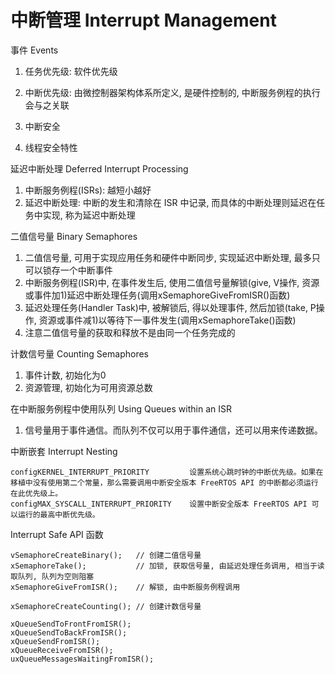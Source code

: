 # 中断管理 Interrupt Management

事件 Events

1. 任务优先级: 软件优先级
2. 中断优先级: 由微控制器架构体系所定义, 是硬件控制的, 中断服务例程的执行会与之关联

1. 中断安全
2. 线程安全特性

延迟中断处理 Deferred Interrupt Processing

1. 中断服务例程(ISRs): 越短小越好
2. 延迟中断处理: 中断的发生和清除在 ISR 中记录, 而具体的中断处理则延迟在任务中实现, 称为延迟中断处理

二值信号量 Binary Semaphores

1. 二值信号量, 可用于实现应用任务和硬件中断同步, 实现延迟中断处理, 最多只可以锁存一个中断事件
2. 中断服务例程(ISR)中, 在事件发生后, 使用二值信号量解锁(give, V操作, 资源或事件加1)延迟中断处理任务(调用xSemaphoreGiveFromISR()函数)
3. 延迟处理任务(Handler Task)中, 被解锁后, 得以处理事件, 然后加锁(take, P操作, 资源或事件减1)以等待下一事件发生(调用xSemaphoreTake()函数)
4. 注意二值信号量的获取和释放不是由同一个任务完成的

计数信号量 Counting Semaphores

1. 事件计数, 初始化为0
2. 资源管理, 初始化为可用资源总数

在中断服务例程中使用队列 Using Queues within an ISR

1. 信号量用于事件通信。而队列不仅可以用于事件通信，还可以用来传递数据。

中断嵌套 Interrupt Nesting

```
configKERNEL_INTERRUPT_PRIORITY			设置系统心跳时钟的中断优先级。如果在移植中没有使用第二个常量，那么需要调用中断安全版本 FreeRTOS API 的中断都必须运行在此优先级上。
configMAX_SYSCALL_INTERRUPT_PRIORITY	设置中断安全版本 FreeRTOS API 可以运行的最高中断优先级。
```

Interrupt Safe API 函数

```
vSemaphoreCreateBinary();	// 创建二值信号量
xSemaphoreTake();			// 加锁, 获取信号量, 由延迟处理任务调用, 相当于读取队列, 队列为空则阻塞
xSemaphoreGiveFromISR();	// 解锁, 由中断服务例程调用

xSemaphoreCreateCounting();	// 创建计数信号量

xQueueSendToFrontFromISR();
xQueueSendToBackFromISR();
xQueueSendFromISR();
xQueueReceiveFromISR();
uxQueueMessagesWaitingFromISR();
```

